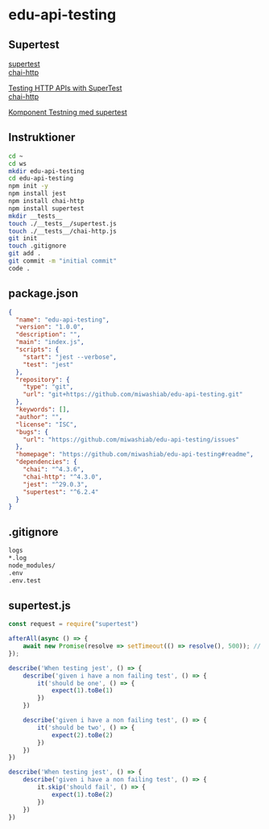 # edu-api-testing

## Supertest


[supertest](https://www.npmjs.com/package/supertest)  
[chai-http](https://www.npmjs.com/package/chai-http)  
  
  
[Testing HTTP APIs with SuperTest](https://www.cloudbees.com/blog/testing-http-apis-supertest)  
[chai-http](https://www.chaijs.com/plugins/chai-http/)  

[Komponent Testning med supertest](https://www.youtube.com/watch?v=r5L1XRZaCR0&t=449s)  

## Instruktioner

```bash
cd ~
cd ws
mkdir edu-api-testing
cd edu-api-testing
npm init -y
npm install jest
npm install chai-http
npm install supertest
mkdir __tests__
touch ./__tests__/supertest.js
touch ./__tests__/chai-http.js
git init
touch .gitignore
git add .
git commit -m "initial commit"
code .
```

## package.json
```json
{
  "name": "edu-api-testing",
  "version": "1.0.0",
  "description": "",
  "main": "index.js",
  "scripts": {
    "start": "jest --verbose",
    "test": "jest"
  },
  "repository": {
    "type": "git",
    "url": "git+https://github.com/miwashiab/edu-api-testing.git"
  },
  "keywords": [],
  "author": "",
  "license": "ISC",
  "bugs": {
    "url": "https://github.com/miwashiab/edu-api-testing/issues"
  },
  "homepage": "https://github.com/miwashiab/edu-api-testing#readme",
  "dependencies": {
    "chai": "^4.3.6",
    "chai-http": "^4.3.0",
    "jest": "^29.0.3",
    "supertest": "^6.2.4"
  }
}
```

## .gitignore
```bash
logs
*.log
node_modules/
.env
.env.test
```
## supertest.js

```js
const request = require("supertest")

afterAll(async () => { 
	await new Promise(resolve => setTimeout(() => resolve(), 500)); // avoid jest open handle error
});

describe('When testing jest', () => {
	describe('given i have a non failing test', () => {
		it('should be one', () => {
			expect(1).toBe(1)
		})
	})

	describe('given i have a non failing test', () => {
		it('should be two', () => {
			expect(2).toBe(2)
		})
	})
})

describe('When testing jest', () => {
	describe('given i have a non failing test', () => {
		it.skip('should fail', () => {
			expect(1).toBe(2)
		})
	})
})

```
